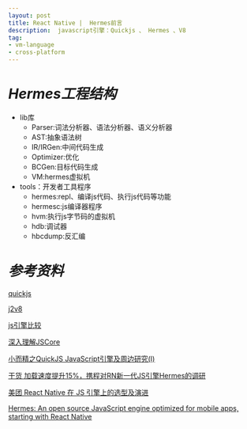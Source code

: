 ```yaml
---
layout: post
title: React Native |  Hermes前言
description:  javascript引擎：Quickjs 、 Hermes 、V8
tag:
- vm-language
- cross-platform
---
```


# *Hermes工程结构*

- lib库
    - Parser:词法分析器、语法分析器、语义分析器
    - AST:抽象语法树
    - IR/IRGen:中间代码生成
    - Optimizer:优化
    - BCGen:目标代码生成
    - VM:hermes虚拟机
- tools：开发者工具程序
    - hermes:repl、编译js代码、执行js代码等功能
    - hermesc:js编译器程序
    - hvm:执行js字节码的虚拟机
    - hdb:调试器
    - hbcdump:反汇编


# *参考资料*

[quickjs](https://github.com/bellard/quickjs)

[j2v8](https://github.com/eclipsesource/J2V8)

[js引擎比较](https://segmentfault.com/a/1190000039288517)

[深入理解JSCore](https://tech.meituan.com/2018/08/23/deep-understanding-of-jscore.html)

[小而精之QuickJS JavaScript引擎及周边研究(I)](https://blog.csdn.net/Innost/article/details/98491709?spm=1001.2014.3001.5501)

[干货 加载速度提升15%，携程对RN新一代JS引擎Hermes的调研](https://mp.weixin.qq.com/s/BOeuLoZjCdi61P_MhaJT0g)

[美团 React Native 在 JS 引擎上的选型及演进](https://time.geekbang.org/qconplus/detail/100091371)

[Hermes: An open source JavaScript engine optimized for mobile apps, starting with React Native](https://engineering.fb.com/2019/07/12/android/hermes/)